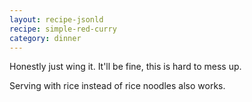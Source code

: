 ```yaml
---
layout: recipe-jsonld
recipe: simple-red-curry
category: dinner
---
```


Honestly just wing it. It'll be fine, this is hard to mess up.

Serving with rice instead of rice noodles also works.
